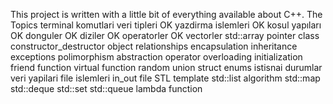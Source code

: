 This project is written with a little bit of everything available about C++.
The Topics
    terminal komutlari
    veri tipleri                    OK
    yazdirma islemleri              OK
    kosul yapıları                  OK
    donguler                        OK
    diziler                         OK
    operatorler                     OK
    vectorler
    std::array
    pointer
        class 
        constructor_destructor
        object relationships
        encapsulation
        inheritance
        exceptions
        polimorphism
        abstraction
        operator overloading
        initialization
        friend function
        virtual function
    random
    union
    struct
    enums
    istisnai durumlar 
    veri yapilari 
    file islemleri
        in_out 
        file
    STL 
        template
        std::list
        algorithm 
        std::map
        std::deque
        std::set
        std::queue
    lambda
        function
        
        

        





